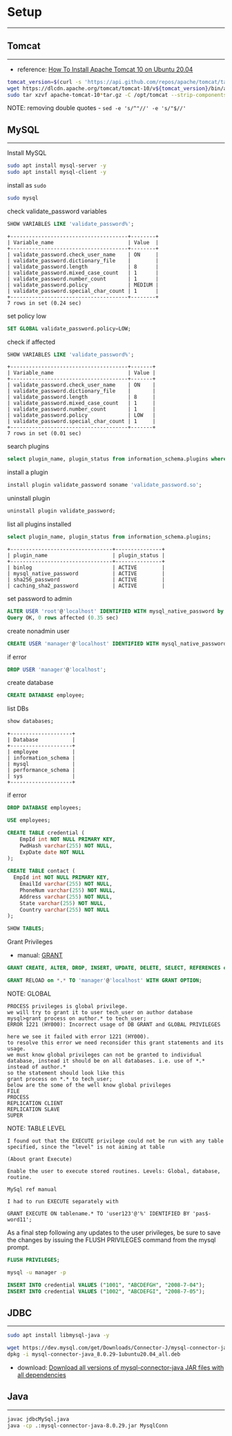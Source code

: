 # Setup
---

## Tomcat
---
- reference: [How To Install Apache Tomcat 10 on Ubuntu 20.04](https://www.digitalocean.com/community/tutorials/how-to-install-apache-tomcat-10-on-ubuntu-20-04)
```bash
tomcat_version=$(curl -s 'https://api.github.com/repos/apache/tomcat/tags' | jq '.[] | select(.name | contains ("M") | not) | .name' | head -1 | sed -e 's/^"//' -e 's/"$//')
wget https://dlcdn.apache.org/tomcat/tomcat-10/v${tomcat_version}/bin/apache-tomcat-${tomcat_version}.tar.gz
sudo tar xzvf apache-tomcat-10*tar.gz -C /opt/tomcat --strip-components=1
```
NOTE: removing double quotes - `sed -e 's/^"//' -e 's/"$//'`

## MySQL
---
Install MySQL
```bash
sudo apt install mysql-server -y
sudo apt install mysql-client -y
```

install as `sudo`
```bash
sudo mysql
```
check validate_password variables
```sql
SHOW VARIABLES LIKE 'validate_password%';
```
```
+--------------------------------------+--------+
| Variable_name                        | Value  |
+--------------------------------------+--------+
| validate_password.check_user_name    | ON     |
| validate_password.dictionary_file    |        |
| validate_password.length             | 8      |
| validate_password.mixed_case_count   | 1      |
| validate_password.number_count       | 1      |
| validate_password.policy             | MEDIUM |
| validate_password.special_char_count | 1      |
+--------------------------------------+--------+
7 rows in set (0.24 sec)
```
set policy low
```sql
SET GLOBAL validate_password.policy=LOW;
```
check if affected
```sql
SHOW VARIABLES LIKE 'validate_password%';
```
```
+--------------------------------------+-------+
| Variable_name                        | Value |
+--------------------------------------+-------+
| validate_password.check_user_name    | ON    |
| validate_password.dictionary_file    |       |
| validate_password.length             | 8     |
| validate_password.mixed_case_count   | 1     |
| validate_password.number_count       | 1     |
| validate_password.policy             | LOW   |
| validate_password.special_char_count | 1     |
+--------------------------------------+-------+
7 rows in set (0.01 sec)
```
search plugins
```sql
select plugin_name, plugin_status from information_schema.plugins where plugin_name like 'validate%';
```
install a plugin
```sql
install plugin validate_password soname 'validate_password.so';
```
uninstall plugin
```sql
uninstall plugin validate_password;
```
list all plugins installed
```sql
select plugin_name, plugin_status from information_schema.plugins;
```
```
+---------------------------------+---------------+
| plugin_name                     | plugin_status |
+---------------------------------+---------------+
| binlog                          | ACTIVE        |
| mysql_native_password           | ACTIVE        |
| sha256_password                 | ACTIVE        |
| caching_sha2_password           | ACTIVE        |
```
set password to admin
```sql
ALTER USER 'root'@'localhost' IDENTIFIED WITH mysql_native_password by 'admin_password';
Query OK, 0 rows affected (0.35 sec)
```
create nonadmin user
```sql
CREATE USER 'manager'@'localhost' IDENTIFIED WITH mysql_native_password BY 'manager_password';
```
if error
```sql
DROP USER 'manager'@'localhost';
```
create database
```sql
CREATE DATABASE employee;
```
list DBs
```sql
show databases;
```
```
+--------------------+
| Database           |
+--------------------+
| employee           |
| information_schema |
| mysql              |
| performance_schema |
| sys                |
+--------------------+
```
if error
```sql
DROP DATABASE employees;
```
```sql
USE employees;
```
```sql
CREATE TABLE credential (
    EmpId int NOT NULL PRIMARY KEY,
    PwdHash varchar(255) NOT NULL,
    ExpDate date NOT NULL
);
```
```sql
CREATE TABLE contact (
  EmpId int NOT NULL PRIMARY KEY,
	EmailId varchar(255) NOT NULL,
	PhoneNum varchar(255) NOT NULL,
	Address varchar(255) NOT NULL,
	State varchar(255) NOT NULL,
	Country varchar(255) NOT NULL
);
```
```sql
SHOW TABLES;
```
Grant Privileges
- manual: [GRANT](https://dev.mysql.com/doc/refman/5.7/en/grant.html)
```sql
GRANT CREATE, ALTER, DROP, INSERT, UPDATE, DELETE, SELECT, REFERENCES on employee.credential TO 'manager'@'localhost' WITH GRANT OPTION;
```
```sql
GRANT RELOAD on *.* TO 'manager'@'localhost' WITH GRANT OPTION;
```
NOTE: GLOBAL
```
PROCESS privileges is global privilege. 
we will try to grant it to user tech_user on author database
mysql>grant process on author.* to tech_user;
ERROR 1221 (HY000): Incorrect usage of DB GRANT and GLOBAL PRIVILEGES

here we see it failed with error 1221 (HY000).
to resolve this error we need reconsider this grant statements and its usage.
we must know global privileges can not be granted to individual database, instead it should be on all databases. i.e. use of *.* instead of author.*
so the statement should look like this
grant process on *.* to tech_user;
below are the some of the well know global privileges
FILE
PROCESS
REPLICATION CLIENT
REPLICATION SLAVE
SUPER
```
NOTE: TABLE LEVEL
```
I found out that the EXECUTE privilege could not be run with any table specified, since the "level" is not aiming at table

(About grant Execute)

Enable the user to execute stored routines. Levels: Global, database, routine.

MySql ref manual

I had to run EXECUTE separately with

GRANT EXECUTE ON tablename.* TO 'user123'@'%' IDENTIFIED BY 'pas$-word11';
```
As a final step following any updates to the user privileges, be sure to save the changes by issuing the FLUSH PRIVILEGES command from the mysql prompt.
```sql
FLUSH PRIVILEGES;
```
```bash
mysql -u manager -p
```
```sql
INSERT INTO credential VALUES ("1001", "ABCDEFGH", "2008-7-04");
INSERT INTO credential VALUES ("1002", "ABCDEFGI", "2008-7-05");
```

## JDBC
---
```bash
sudo apt install libmysql-java -y
```

```bash
wget https://dev.mysql.com/get/Downloads/Connector-J/mysql-connector-java_8.0.29-1ubuntu20.04_all.deb
dpkg -i mysql-connector-java_8.0.29-1ubuntu20.04_all.deb
```

- download: [Download all versions of mysql-connector-java JAR files with all dependencies](https://jar-download.com/artifacts/mysql/mysql-connector-java)

## Java
---
```bash
javac jdbcMySql.java
java -cp .:mysql-connector-java-8.0.29.jar MysqlConn
```
